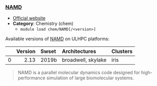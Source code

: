 ### [NAMD](https://www.ks.uiuc.edu/Research/namd/)

* [Official website](https://www.ks.uiuc.edu/Research/namd/)
* __Category__: Chemistry (chem)
    -  `module load chem/NAMD[/<version>]`

Available versions of [NAMD](https://www.ks.uiuc.edu/Research/namd/) on ULHPC platforms:

|    |   Version | Swset   | Architectures      | Clusters   |
|---:|----------:|:--------|:-------------------|:-----------|
|  0 |      2.13 | 2019b   | broadwell, skylake | iris       |

> NAMD is a parallel molecular dynamics code designed for high-performance simulation of large biomolecular systems.
